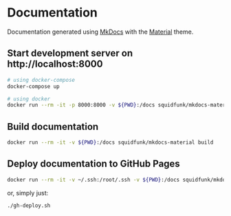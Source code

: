 # Documentation

Documentation generated using [MkDocs](http://www.mkdocs.org/) with the [Material](https://squidfunk.github.io/mkdocs-material/) theme.

## Start development server on http://localhost:8000

```bash
# using docker-compose
docker-compose up

# using docker
docker run --rm -it -p 8000:8000 -v ${PWD}:/docs squidfunk/mkdocs-material
```

## Build documentation

```bash
docker run --rm -it -v ${PWD}:/docs squidfunk/mkdocs-material build
```

## Deploy documentation to GitHub Pages

```bash
docker run --rm -it -v ~/.ssh:/root/.ssh -v ${PWD}:/docs squidfunk/mkdocs-material gh-deploy
```

or, simply just:

```bash
./gh-deploy.sh
```
